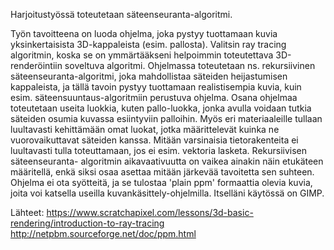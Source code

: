 Harjoitustyössä toteutetaan säteenseuranta-algoritmi.

Työn tavoitteena on luoda ohjelma, joka pystyy tuottamaan kuvia yksinkertaisista 3D-kappaleista (esim. pallosta).
Valitsin ray tracing algoritmin, koska se on ymmärtääkseni helpoimmin toteutettava 3D-renderöintiin soveltuva algoritmi.
Ohjelmassa toteutetaan ns. rekursiivinen säteenseuranta-algoritmi, joka mahdollistaa säteiden heijastumisen kappaleista, ja
tällä tavoin pystyy tuottamaan realistisempia kuvia, kuin esim. säteensuuntaus-algoritmiin perustuva ohjelma. Osana ohjelmaa
toteutetaan useita luokkia, kuten pallo-luokka, jonka avulla voidaan tutkia säteiden osumia kuvassa esiintyviin palloihin. Myös
eri materiaaleille tullaan luultavasti kehittämään omat luokat, jotka määrittelevät kuinka ne vuorovaikuttavat säteiden kanssa.
Mitään varsinaisia tietorakenteita ei luultavasti tulla toteuttamaan, jos ei esim. vektoria lasketa. Rekursiivisen säteenseuranta-
algoritmin aikavaativuutta on vaikea ainakin näin etukäteen määritellä, enkä siksi osaa asettaa mitään järkevää tavoitetta sen
suhteen. Ohjelma ei ota syötteitä, ja se tulostaa 'plain ppm' formaattia olevia kuvia, joita voi katsella useilla kuvankäsittely-ohjelmilla. Itselläni käytössä on GIMP.

Lähteet:
<https://www.scratchapixel.com/lessons/3d-basic-rendering/introduction-to-ray-tracing>
<http://netpbm.sourceforge.net/doc/ppm.html>
